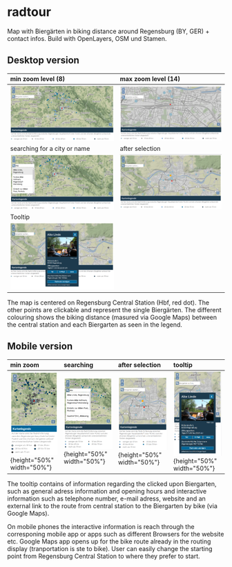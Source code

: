 # radtour
Map with Biergärten in biking distance around Regensburg (BY, GER) + contact infos. Build with OpenLayers, OSM und Stamen.

## Desktop version 

|min zoom level (8) | max zoom level (14) |
|:------------------|:--------------------|
| ![alt text](https://github.com/anneKoethke/radtour/blob/master/res/img/showcase_pngs/radtour_1_desktop.png "min zoom (8)") | ![alt text](https://github.com/anneKoethke/radtour/blob/master/res/img/showcase_pngs/radtour_2_desktop_max_zoom.png "max zoom (14)") |
| searching for a city or name | after selection |
| ![alt text](https://github.com/anneKoethke/radtour/blob/master/res/img/showcase_pngs/radtour_3_desktop_searching.png "searching") | ![alt text](https://github.com/anneKoethke/radtour/blob/master/res/img/showcase_pngs/radtour_4_desktop_selected_after_search.png "selected after search") |
| Tooltip |  |
| ![alt text](https://github.com/anneKoethke/radtour/blob/master/res/img/showcase_pngs/radtour_5_desktop_tooltip.png "tooltip on Desktop") |  |

The map is centered on Regensburg Central Station (Hbf, red dot). The other points are clickable and represent the single Biergärten. The different colouring shows the biking distance (masured via Google Maps) between the central station and each Biergarten as seen in the legend.
  

## Mobile version

| min zoom | searching  | after selection | tooltip |
|:----------|:------------------|:---------|:---------|
| ![alt text](https://github.com/anneKoethke/radtour/blob/master/res/img/showcase_pngs/radtour_6_mobile_min_zoom.png "min zoom"){height="50%" width="50%"} | ![alt text](https://github.com/anneKoethke/radtour/blob/master/res/img/showcase_pngs/radtour_9_mobile_searching.png "searching"){height="50%" width="50%"} | ![alt text](https://github.com/anneKoethke/radtour/blob/master/res/img/showcase_pngs/radtour_7_mobile_after_search.png "after selection"){height="50%" width="50%"} |  ![alt text](https://github.com/anneKoethke/radtour/blob/master/res/img/showcase_pngs/radtour_8_mobile_tooltip.png "tooltip"){height="50%" width="50%"} |

The tooltip contains of information regarding the clicked upon Biergarten, such as general adress information and opening hours and interactive information such as telephone number, e-mail adress, website and an external link to the route from central station to the Biergarten by bike (via Google Maps).

On mobile phones the interactive information is reach through the corresponing mobile app or apps such as different Browsers for the website etc. Google Maps app opens up for the bike route already in the routing display (tranportation is ste to bike). User can easily change the starting point from Regensburg Central Station to where they prefer to start.

